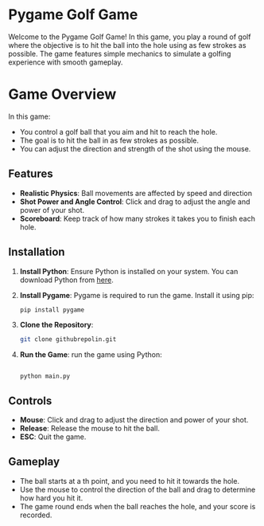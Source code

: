 # Pygame Golf Game

Welcome to the Pygame Golf Game! In this game, you play a round of golf where the objective is to hit the ball into the hole using as few strokes as possible. The game features simple mechanics to simulate a golfing experience with smooth gameplay.

# Game Overview

In this game:
- You control a golf ball that you aim and hit to reach the hole.
- The goal is to hit the ball in as few strokes as possible.
- You can adjust the direction and strength of the shot using the mouse.

## Features

- **Realistic Physics**: Ball movements are affected by speed and direction
- **Shot Power and Angle Control**: Click and drag to adjust the angle and power of your shot.
- **Scoreboard**: Keep track of how many strokes it takes you to finish each hole.

## Installation

1. **Install Python**: Ensure Python is installed on your system. You can download Python from [here](https://www.python.org/downloads/).
   
2. **Install Pygame**: Pygame is required to run the game. Install it using pip:
    ```bash
    pip install pygame
    ```

3. **Clone the Repository**:
    ```bash
    git clone githubrepolin.git
    ```

4. **Run the Game**:
 run the game using Python:
    ```

    python main.py
    ```

## Controls

- **Mouse**: Click and drag to adjust the direction and power of your shot.
- **Release**: Release the mouse to hit the ball.
- **ESC**: Quit the game.

## Gameplay

- The ball starts at a th point, and you need to hit it towards the hole.
- Use the mouse to control the direction of the ball and drag to determine how hard you hit it.
- The game round ends when the ball reaches the hole, and your score is recorded.

